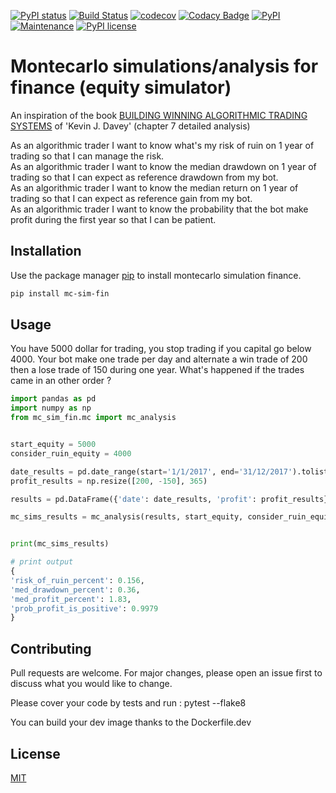 [![PyPI status](https://img.shields.io/pypi/status/ansicolortags.svg)](https://pypi.python.org/pypi/ansicolortags/)
[![Build Status](https://travis-ci.org/gaugau3000/mc_sim_fin.svg?branch=master)](https://travis-ci.com/gaugau3000/mc_sim_fin)
[![codecov](https://codecov.io/gh/gaugau3000/mc_sim_fin/branch/master/graph/badge.svg)](https://codecov.io/gh/gaugau3000/mc_sim_fin)
[![Codacy Badge](https://api.codacy.com/project/badge/Grade/37f78d31316241e4b97126c340975652)](https://www.codacy.com/manual/gaugau3000/mc_sim_fin?utm_source=github.com&amp;utm_medium=referral&amp;utm_content=gaugau3000/mc_sim_fin&amp;utm_campaign=Badge_Grade)
[![PyPI](https://img.shields.io/pypi/v/mc-sim-fin)](https://pypi.org/project/mc-sim-fin/)
[![Maintenance](https://img.shields.io/badge/Maintained%3F-yes-green.svg)](https://GitHub.com/gaugau3000/mc_sim_fin/graphs/commit-activity)
[![PyPI license](https://img.shields.io/pypi/l/ansicolortags.svg)](https://pypi.python.org/pypi/ansicolortags/)



# Montecarlo simulations/analysis for finance (equity simulator)

An inspiration of the book [BUILDING WINNING ALGORITHMIC TRADING SYSTEMS](https://www.amazon.com/Building-Winning-Algorithmic-Trading-Systems/dp/1118778987) of 'Kevin J. Davey' (chapter 7 detailed analysis)

As an algorithmic trader I want to know what's my risk of ruin on 1 year of trading so that I can manage the risk.  
As an algorithmic trader I want to know the median drawdown on 1 year of trading so that I can expect as reference drawdown from my bot.  
As an algorithmic trader I want to know the median return on 1 year of trading so that I can expect as reference gain from my bot.  
As an algorithmic trader I want to know the probability that the bot make profit during the first year so that I can be patient.  

## Installation

Use the package manager [pip](https://pip.pypa.io/en/stable/) to install montecarlo simulation finance.

```bash
pip install mc-sim-fin
```

## Usage

You have 5000 dollar for trading, you stop trading if you capital go below 4000. Your bot make one trade per day and alternate a win trade of 200 then a lose trade of 150 during one year. What's happened if the trades came in an other order ?

```python
import pandas as pd
import numpy as np
from mc_sim_fin.mc import mc_analysis


start_equity = 5000
consider_ruin_equity = 4000

date_results = pd.date_range(start='1/1/2017', end='31/12/2017').tolist()
profit_results = np.resize([200, -150], 365)

results = pd.DataFrame({'date': date_results, 'profit': profit_results})

mc_sims_results = mc_analysis(results, start_equity, consider_ruin_equity)


print(mc_sims_results)

# print output
{
'risk_of_ruin_percent': 0.156,
'med_drawdown_percent': 0.36,
'med_profit_percent': 1.83,
'prob_profit_is_positive': 0.9979
}

```

## Contributing
Pull requests are welcome. For major changes, please open an issue first to discuss what you would like to change.

Please cover your code by tests and run : pytest --flake8

You can build your dev image thanks to the Dockerfile.dev

## License
[MIT](https://choosealicense.com/licenses/mit/)
